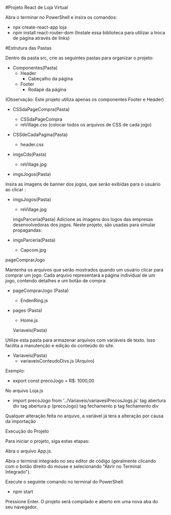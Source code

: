 #Projeto React de Loja Virtual

  Abra o terminar no PowerShell e insira os comandos:

- npx create-react-app loja
- npm install react-router-dom (Instale essa biblioteca para utilizar a troca de página através de links)


#Estrutura das Pastas

Dentro da pasta src, crie as seguintes pastas para organizar o projeto:

- Componentes(Pasta)
   - Header
     - Cabeçalho da página
   - Footer
      - Rodapé da página

(Observação: Este projeto utiliza apenas os componentes Footer e Header)

 - CSSdaPageCompra(Pasta)
    - CSSdaPageCompra
     - reVillage.css (colocar todos os arquivos de CSS de cada jogo)

- CSSdeCadaPagina(Pasta)
    - header.css

- imgsCds(Pasta)
    - reVillage.jpg

- imgsJogos(Pasta)

Insira as imagens de banner dos jogos, que serão exibidas para o usuário ao clicar :

  - imgsJogos(Pasta)
    - reVillage.jpg
    
    imgsParceria(Pasta) 
  Adicione as imagens dos logos das empresas desenvolvedoras dos jogos. Neste projeto, são usadas para simular propagandas:
  
  - imgsParceria(Pasta)
    - Capcom.jpg

pageComprarJogo

Mantenha os arquivos que serão mostrados quando um usuário clicar para comprar um jogo. Cada arquivo representará a página individual de um jogo, contendo detalhes e um botão de compra:

  - pageComprarJogo (Pasta)
    - EndenRing.js

  - pages (Pasta)
    - Home.js
     
    Variaveis(Pasta)

Utilize esta pasta para armazenar arquivos com variáveis de texto. Isso facilita a manutenção e edição do conteúdo do site.

   - Variaveis(Pasta)
     - variaveisConteudoDivs.js (Arquivo)

Exemplo:
  - export const precoJogo = R$: 1000,00

No arquivo Loja.js
  - import precoJogo from '../Variaveis/variavesiPrecosJogs.js'
    tag abertura div
        tag abertura p
            {precoJogo}
        tag fechamento p
    tag fechamento div

Qualquer alteração feita no arquivo, a variável já tera a alteração por causa da importação

Execução do Projeto

Para iniciar o projeto, siga estas etapas:

Abra o arquivo App.js.

Abra o terminal integrado no seu editor de código (geralmente clicando com o botão direito do mouse e selecionando "Abrir no Terminal Integrado").

Execute o seguinte comando no terminal do PowerShell:
  - npm start

Pressione Enter. O projeto será compilado e aberto em uma nova aba do seu navegador.
